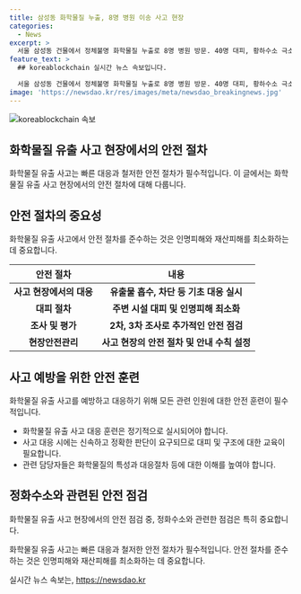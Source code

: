 ```yaml
---
title: 삼성동 화학물질 누출, 8명 병원 이송 사고 현장
categories:
  - News
excerpt: >
  서울 삼성동 건물에서 정체불명 화학물질 누출로 8명 병원 방문. 40명 대피, 황하수소 극소량 검출.
feature_text: >
  ## koreablockchain 실시간 뉴스 속보입니다.

  서울 삼성동 건물에서 정체불명 화학물질 누출로 8명 병원 방문. 40명 대피, 황하수소 극소량 검출.
image: 'https://newsdao.kr/res/images/meta/newsdao_breakingnews.jpg'
---
```


<p><img src="https://newsdao.kr/res/images/meta/newsdao_breakingnews.jpg" alt="koreablockchain 속보" /></p>

<h2 data-ke-size="size26">화학물질 유출 사고 현장에서의 안전 절차</h2>

<p data-ke-size="size16"> 화학물질 유출 사고는 빠른 대응과 철저한 안전 절차가 필수적입니다. 이 글에서는 화학물질 유출 사고 현장에서의 안전 절차에 대해 다룹니다.</p>

<h2 data-ke-size="size24">안전 절차의 중요성</h2>

<p data-ke-size="size16">화학물질 유출 사고에서 안전 절차를 준수하는 것은 인명피해와 재산피해를 최소화하는 데 중요합니다.</p> 

<table>
<thead>
<tr>
<th>안전 절차</th>
<th>내용</th>
</tr>
</thead>
<tbody>
<tr>
<td style="text-align: center; height: 17px;"><b>사고 현장에서의 대응</b></td>
<td style="text-align: center; height: 17px;"><b>유출물 흡수, 차단 등 기초 대응 실시</b></td>
</tr>
<tr>
<td style="text-align: center; height: 17px;"><b>대피 절차</b></td>
<td style="text-align: center; height: 17px;"><b>주변 시설 대피 및 인명피해 최소화</b></td>
</tr>
<tr>
<td style="text-align: center; height: 17px;"><b>조사 및 평가</b></td>
<td style="text-align: center; height: 17px;"><b>2차, 3차 조사로 추가적인 안전 점검</b></td>
</tr>
<tr>
<td style="text-align: center; height: 17px;"><b>현장안전관리</b></td>
<td style="text-align: center; height: 17px;"><b>사고 현장의 안전 절차 및 안내 수칙 설정</b></td>
</tr>
</tbody>
</table>

<h2 data-ke-size="size24">사고 예방을 위한 안전 훈련</h2>

<p data-ke-size="size16">화학물질 유출 사고를 예방하고 대응하기 위해 모든 관련 인원에 대한 안전 훈련이 필수적입니다.</p>

<ul>
<li>화학물질 유출 사고 대응 훈련은 정기적으로 실시되어야 합니다.</li>
<li>사고 대응 시에는 신속하고 정확한 판단이 요구되므로 대피 및 구조에 대한 교육이 필요합니다.</li>
<li>관련 담당자들은 화학물질의 특성과 대응절차 등에 대한 이해를 높여야 합니다.</li>
</ul>

<h2 data-ke-size="size24">정화수소와 관련된 안전 점검</h2>

<p data-ke-size="size16">화학물질 유출 사고 현장에서의 안전 점검 중, 정화수소와 관련한 점검은 특히 중요합니다.</p>

<p data-ke-size="size16">화학물질 유출 사고는 빠른 대응과 철저한 안전 절차가 필수적입니다. 안전 절차를 준수하는 것은 인명피해와 재산피해를 최소화하는 데 중요합니다.</p>
실시간 뉴스 속보는, <a href="https://newsdao.kr" rel="dofollow">https://newsdao.kr</a>


